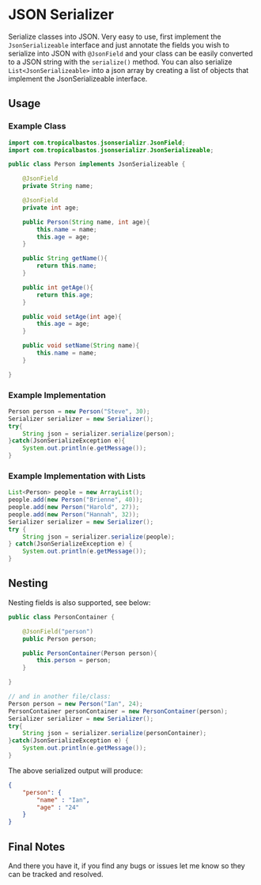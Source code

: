 # JSON Serializer

Serialize classes into JSON.
Very easy to use, first implement the ```JsonSerializeable``` interface and just annotate the fields you wish to serialize into JSON with ```@JsonField``` and your class can be easily converted to a JSON string with the ```serialize()``` method. You can also serialize ```List<JsonSerializeable>``` into a json array by creating a list of objects that implement the JsonSerializeable interface.

## Usage
### Example Class
```java
import com.tropicalbastos.jsonserializr.JsonField;
import com.tropicalbastos.jsonserializr.JsonSerializeable;

public class Person implements JsonSerializeable {

    @JsonField
    private String name;

    @JsonField
    private int age;

    public Person(String name, int age){
        this.name = name;
        this.age = age;
    }

    public String getName(){
        return this.name;
    }

    public int getAge(){
        return this.age;
    }

    public void setAge(int age){
        this.age = age;
    }

    public void setName(String name){
        this.name = name;
    }

}
```

### Example Implementation
```java
Person person = new Person("Steve", 30);
Serializer serializer = new Serializer();
try{
    String json = serializer.serialize(person);
}catch(JsonSerializeException e){
    System.out.println(e.getMessage());
}
```

### Example Implementation with Lists
```java
List<Person> people = new ArrayList();
people.add(new Person("Brienne", 40));
people.add(new Person("Harold", 27));
people.add(new Person("Hannah", 32));
Serializer serializer = new Serializer();
try {
    String json = serializer.serialize(people);
} catch(JsonSerializeException e) {
    System.out.println(e.getMessage());
}
```

## Nesting

Nesting fields is also supported, see below:

```java
public class PersonContainer {

    @JsonField("person")
    public Person person;

    public PersonContainer(Person person){
        this.person = person;
    }

}

// and in another file/class:
Person person = new Person("Ian", 24);
PersonContainer personContainer = new PersonContainer(person);
Serializer serializer = new Serializer();
try{
    String json = serializer.serialize(personContainer);
}catch(JsonSerializeException e) {
    System.out.println(e.getMessage());
}
```

The above serialized output will produce:
```json
{
    "person": {
        "name" : "Ian",
        "age" : "24"
    }
}
```

## Final Notes
And there you have it, if you find any bugs or issues let me know so they can be tracked and resolved.